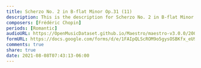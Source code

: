 ```yaml
---
title: Scherzo No. 2 in B-flat Minor Op.31 (11)
description: This is the description for Scherzo No. 2 in B-flat Minor Op.31 by Frédéric Chopin
composers: [Frédéric Chopin]
periods: [Romantic]
audioURL: https://OpenMusicDataset.github.io/Maestro/maestro-v3.0.0/2009/MIDI-Unprocessed_06_R1_2009_03-07_ORIG_MID--AUDIO_06_R1_2009_06_R1_2009_07_WAV.midi
formURL: https://docs.google.com/forms/d/e/1FAIpQLScROM9o5gysOSBKfx_eU9br4lbA-5n0WhMgTFfotZs9-cLdjQ/viewform
comments: true
share: true
date: 2021-08-08T07:43:13-06:00
---
```

